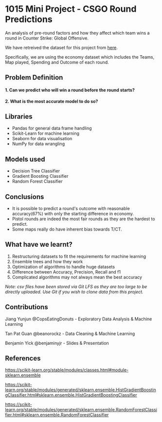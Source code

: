# 1015 Mini Project - CSGO Round Predictions

An analysis of pre-round factors and how they affect which team wins a round in Counter Strike: Global Offensive.

We have retreived the dataset for this project from [here](https://www.kaggle.com/datasets/mateusdmachado/csgo-professional-matches).

Specifically, we are using the economy dataset which includes the Teams, Map played, Spending and Outcome of each round.


## Problem Definition

#### 1. Can we predict who will win a round before the round starts? 
#### 2. What is the most accurate model to do so?


## Libraries

* Pandas for general data frame handling
* Scikit-Learn for machine learning
* Seaborn for data visualisation
* NumPy for data wrangling

## Models used

* Decision Tree Classifier
* Gradient Boosting Classifier
* Random Forest Classifier

## Conclusions

* It is possible to predict a round's outcome with reasonable accuracy(67%) with only the starting difference in economy.
* Pistol rounds are indeed the most fair rounds as they are the hardest to predict.
* Some maps really do have inherent bias towards T/CT.

## What have we learnt?
1. Restructuring datasets to fit the requirements for machine learning
2. Ensemble trees and how they work
3. Optimization of algorithms to handle huge datasets
4. Difference between Accuracy, Precision, Recall and f1
5. Complicated algorithms may not always mean the best accuracy


*Note: csv files have been stored via Git LFS as they are too large to be directly uploaded. Use Git if you wish to clone data from this project.*

## Contributions
Jiang Yunjun @CopsEatingDonuts - Exploratory Data Analysis & Machine Learning

Tan Pat Guan @beanorockz - Data Cleaning & Machine Learning

Benjamin Yick @benjaminyjr - Slides & Presentation

## References

https://scikit-learn.org/stable/modules/classes.html#module-sklearn.ensemble

https://scikit-learn.org/stable/modules/generated/sklearn.ensemble.HistGradientBoostingClassifier.html#sklearn.ensemble.HistGradientBoostingClassifier

https://scikit-learn.org/stable/modules/generated/sklearn.ensemble.RandomForestClassifier.html#sklearn.ensemble.RandomForestClassifier
